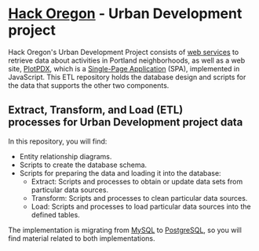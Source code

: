 # [Hack Oregon](http://www.hackoregon.org/) - Urban Development project

Hack Oregon's Urban Development Project consists of [web services](http://ec2-52-88-193-136.us-west-2.compute.amazonaws.com/services/) to retrieve data about activities in Portland neighborhoods, as well as a web site, [PlotPDX](http://www.plotpdx.com/prototype/), which is a [Single-Page Application](https://en.wikipedia.org/wiki/Single-page_application) (SPA), implemented in JavaScript. This ETL repository holds the database design and scripts for the data that supports the other two components. 

## Extract, Transform, and Load (ETL)<br>processes for Urban Development project data

In this repository, you will find:

- Entity relationship diagrams.
- Scripts to create the database schema.
- Scripts for preparing the data and loading it into the database:
    * Extract: Scripts and processes to obtain or update data sets from particular data sources.
    * Transform: Scripts and processes to clean particular data sources.
    * Load: Scripts and processes to load particular data sources into the defined tables.

The implementation is migrating from [MySQL](http://dev.mysql.com/) to [PostgreSQL](http://www.postgresql.org/), so you will find material related to both implementations.
